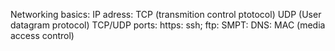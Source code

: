 
Networking basics:
IP adress:
TCP (transmition control ptotocol) 
UDP (User datagram protocol)
TCP/UDP ports:
	https:
	ssh;
	ftp:
	SMPT:
	DNS:
MAC (media access control)
